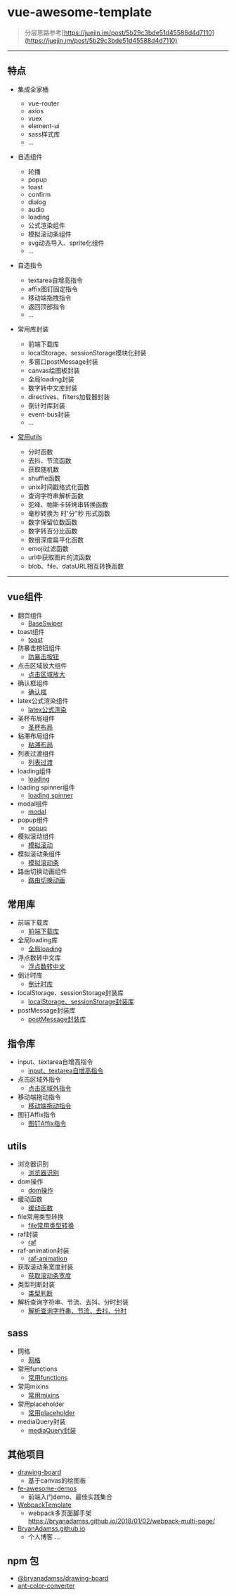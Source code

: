 # vue-awesome-template

> 分层思路参考[https://juejin.im/post/5b29c3bde51d45588d4d7110](https://juejin.im/post/5b29c3bde51d45588d4d7110)

---

## 特点
- 集成全家桶
  - vue-router
  - axios
  - vuex
  - element-ui
  - sass样式库
  - ...
  
- 自造组件
  - 轮播
  - popup
  - toast
  - confirm
  - dialog
  - audio
  - loading
  - 公式渲染组件
  - 模拟滚动条组件
  - svg动态导入、sprite化组件
  - ...
  
- 自造指令
  - textarea自增高指令
  - affix图钉固定指令
  - 移动端拖拽指令
  - 返回顶部指令
  - ...
  
- 常用库封装
  - 前端下载库
  - localStorage、sessionStorage模块化封装
  - 多窗口postMessage封装
  - canvas绘图板封装
  - 全局loading封装
  - 数字转中文库封装
  - directives、filters加载器封装
  - 倒计时库封装
  - event-bus封装
  - ...
  
- [常用utils](https://github.com/BryanAdamss/vue-awesome-template/blob/master/src/utils/index.js)
  - 分时函数
  - 去抖、节流函数
  - 获取随机数
  - shuffle函数
  - unix时间戳格式化函数
  - 查询字符串解析函数
  - 驼峰、帕斯卡转烤串转换函数
  - 毫秒转换为 时'分"秒 形式函数
  - 数字保留位数函数
  - 数字转百分比函数
  - 数组深度扁平化函数
  - emoji过滤函数
  - url中获取图片的流函数
  - blob、file、dataURL相互转换函数
  
---

## vue组件
- 翻页组件
  - [BaseSwiper](https://github.com/BryanAdamss/vue-10w-template/blob/master/src/base/BaseSwiper/BaseSwiper.vue)
- toast组件
  - [toast](https://github.com/BryanAdamss/vue-10w-template/blob/master/src/base/BaseToast/BaseToast.js)
- 防暴击按钮组件
  - [防暴击按钮](https://github.com/BryanAdamss/vue-10w-template/blob/master/src/base/BaseBtnPreventFastClick.vue)
- 点击区域放大组件
  - [点击区域放大](https://github.com/BryanAdamss/vue-10w-template/blob/master/src/base/BaseClickAreaExpand.vue)
- 确认框组件
  - [确认框](https://github.com/BryanAdamss/vue-10w-template/blob/master/src/base/BaseConfirm.vue)
- latex公式渲染组件
  - [latex公式渲染](https://github.com/BryanAdamss/vue-10w-template/blob/master/src/base/BaseFormulaRender.vue)
- 圣杯布局组件
  - [圣杯布局](https://github.com/BryanAdamss/vue-10w-template/blob/master/src/base/BaseLayoutHorizontal.vue)
- 粘滞布局组件
  - [粘滞布局](https://github.com/BryanAdamss/vue-10w-template/blob/master/src/base/BaseLayoutVertical.vue)
- 列表过渡组件
  - [列表过渡](https://github.com/BryanAdamss/vue-10w-template/blob/master/src/base/BaseListTransition.vue)
- loading组件
  - [loading](https://github.com/BryanAdamss/vue-10w-template/blob/master/src/base/BaseLoading.vue)
- loading spinner组件
  - [loading spinner](https://github.com/BryanAdamss/vue-10w-template/blob/master/src/base/BaseLoadingSpinner.vue)
- modal组件
  - [modal](https://github.com/BryanAdamss/vue-10w-template/blob/master/src/base/BaseModal.vue)
- popup组件
  - [popup](https://github.com/BryanAdamss/vue-10w-template/blob/master/src/base/BasePopUp.vue)
- 模拟滚动组件
  - [模拟滚动](https://github.com/BryanAdamss/vue-10w-template/blob/master/src/base/BaseScroll.vue)
- 模拟滚动条组件
  - [模拟滚动条](https://github.com/BryanAdamss/vue-10w-template/blob/master/src/base/BaseScrollbar.vue)
- 路由切换动画组件
  - [路由切换动画](https://github.com/BryanAdamss/vue-10w-template/blob/master/src/base/BaseTransitionSlide.vue)

## 常用库
- 前端下载库
  - [前端下载库](https://github.com/BryanAdamss/vue-10w-template/blob/master/src/plugins/downloader.js)
- 全局loading库
  - [全局loading](https://github.com/BryanAdamss/vue-10w-template/blob/master/src/plugins/global-loading.js)
- 浮点数转中文库
  - [浮点数转中文](https://github.com/BryanAdamss/vue-10w-template/blob/master/src/plugins/num-to-chn.js)
- 倒计时库
  - [倒计时库](https://github.com/BryanAdamss/vue-10w-template/blob/master/src/plugins/time-counter.js)
- localStorage、sessionStorage封装库
  - [localStorage、sessionStorage封装库](https://github.com/BryanAdamss/vue-10w-template/blob/master/src/plugins/saver.js)
- postMessage封装库
  - [postMessage封装库](https://github.com/BryanAdamss/vue-10w-template/blob/master/src/plugins/messager.js)
  

## 指令库
- input、textarea自增高指令
  - [input、textarea自增高指令](https://github.com/BryanAdamss/vue-10w-template/blob/master/src/directives/auto-height.js)
- 点击区域外指令
  - [点击区域外指令](https://github.com/BryanAdamss/vue-10w-template/blob/master/src/directives/click-outside.js)
- 移动端拖动指令
  - [移动端拖动指令](https://github.com/BryanAdamss/vue-10w-template/blob/master/src/directives/drag.js)
- 图钉Affix指令
  - [图钉Affix指令](https://github.com/BryanAdamss/vue-10w-template/blob/master/src/directives/affix.js)

## utils
- 浏览器识别
  - [浏览器识别](https://github.com/BryanAdamss/vue-10w-template/blob/master/src/utils/browser.js)
- dom操作
  - [dom操作](https://github.com/BryanAdamss/vue-10w-template/blob/master/src/utils/dom.js)
- 缓动函数
  - [缓动函数](https://github.com/BryanAdamss/vue-10w-template/blob/master/src/utils/easings.js)
- file常用类型转换
  - [file常用类型转换](https://github.com/BryanAdamss/vue-10w-template/blob/master/src/utils/file-convert.js)
- raf封装
  - [raf](https://github.com/BryanAdamss/vue-10w-template/blob/master/src/utils/raf.js)
- raf-animation封装
  - [raf-animation](https://github.com/BryanAdamss/vue-10w-template/blob/master/src/utils/raf-animation.js)
- 获取滚动条宽度封装
  - [获取滚动条宽度](https://github.com/BryanAdamss/vue-10w-template/blob/master/src/utils/scrollbar-width.js)
- 类型判断封装
  - [类型判断](https://github.com/BryanAdamss/vue-10w-template/blob/master/src/utils/type-judge.js)
- 解析查询字符串、节流、去抖、分时封装
  - [解析查询字符串、节流、去抖、分时](https://github.com/BryanAdamss/vue-10w-template/blob/master/src/utils/index.js)

## sass
- 网格
  - [网格](https://github.com/BryanAdamss/vue-10w-template/blob/master/src/sass/layout/_gridNew.scss)
- 常用functions
  - [常用functions](https://github.com/BryanAdamss/vue-10w-template/blob/master/src/sass/utils/_function.scss)
- 常用mixins
  - [常用mixins](https://github.com/BryanAdamss/vue-10w-template/blob/master/src/sass/utils/_mixins.scss)
- 常用placeholder
  - [常用placeholder](https://github.com/BryanAdamss/vue-10w-template/blob/master/src/sass/utils/_placeholder.scss)
- mediaQuery封装
  - [mediaQuery封装](https://github.com/BryanAdamss/vue-10w-template/blob/master/src/sass/utils/_mediaQuery.scss)
  
## 其他项目
- [drawing-board](https://github.com/BryanAdamss/drawing-board)
  - 基于canvas的绘图板
- [fe-awesome-demos](https://github.com/BryanAdamss/fe-awesome-demos)
  - 前端入门demo、最佳实践集合
- [WebpackTemplate](https://github.com/BryanAdamss/WebpackTemplate)
  - webpack多页面脚手架 https://bryanadamss.github.io/2018/01/02/webpack-multi-page/
- [BryanAdamss.github.io](https://github.com/BryanAdamss/BryanAdamss.github.io)
  - 个人博客
...

## npm 包
- [@bryanadamss/drawing-board](https://www.npmjs.com/package/@bryanadamss/drawing-board)
- [ant-color-converter](https://www.npmjs.com/package/ant-color-converter)

